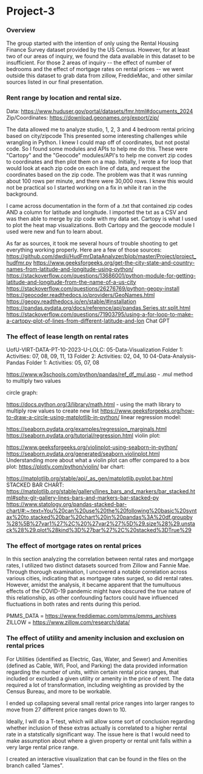 # Project-3

### Overview

The group started with the intention of only using the Rental Housing Finance Survey dataset provided by the US Census. However, for at least two of our areas of inquiry, we found the data available in this dataset to be insufficient. For those 2 areas of inquiry -- the effect of number of bedrooms and the effect of mortgage rates on rental prices -- we went outside this dataset to grab data from zillow, FreddieMac, and other similar sources listed in our final presentation.

### Rent range by location and rental size. 

Data: https://www.huduser.gov/portal/datasets/fmr.html#documents_2024
Zip/Coordinates: https://download.geonames.org/export/zip/

The data allowed me to analyze studio, 1, 2, 3 and 4 bedroom rental pricing based on city/zipcode
This presented some interesting challenges while wrangling in Python. I knew I could map off of coordinates, but not postal code. So I found some modules and APIs to help me do this. 
These were "Cartopy" and the "Geocode" modules/API's to help me convert zip codes to coordinates and then plot them on a map.
Initially, I wrote a for loop that would look at each zip code on each line of data, and request the coordinates based on the zip code. The problem was that it was running about 100 rows per minute, and there were 30,000 rows. I knew this would not be practical so I started working on a fix in while it ran in the background.

I came across documentation in the form of a .txt that contained zip codes AND a column for latitude and longitude. I imported the txt as a CSV and was then able to merge by zip code with my data set. Cartopy is what I used to plot the heat map visualizations. Both Cartopy and the geocode module I used were new and fun to learn about.

As far as sources, it took me several hours of trouble shooting to get everything working properly. Here are a few of those sources: 
https://github.com/dwdii/HudFmrDataAnalyzer/blob/master/Project/project_hudfmr.py
https://www.geeksforgeeks.org/get-the-city-state-and-country-names-from-latitude-and-longitude-using-python/
https://stackoverflow.com/questions/13686001/python-module-for-getting-latitude-and-longitude-from-the-name-of-a-us-city
https://stackoverflow.com/questions/26276769/python-geopy-install
https://geocoder.readthedocs.io/providers/GeoNames.html
https://geopy.readthedocs.io/en/stable/#installation
https://pandas.pydata.org/docs/reference/api/pandas.Series.str.split.html
https://stackoverflow.com/questions/71903795/using-a-for-loop-to-make-a-cartopy-plot-of-lines-from-different-latitude-and-lon
Chat GPT



### The effect of lease length on rental rates

UofU-VIRT-DATA-PT-10-2023-U-LOLC: 05-Data-Visualization Folder 1: Activities: 07, 08, 09, 11, 13 Folder 2: Activities: 02, 04, 10 04-Data-Analysis-Pandas Folder 1: Activities: 05, 07, 08

https://www.w3schools.com/python/pandas/ref_df_mul.asp - .mul method to multiply two values

circle graph:

https://docs.python.org/3/library/math.html - using the math library to multiply row values to create new list
https://www.geeksforgeeks.org/how-to-draw-a-circle-using-matplotlib-in-python/
linear regression model:

https://seaborn.pydata.org/examples/regression_marginals.html
https://seaborn.pydata.org/tutorial/regression.html
violin plot:

https://www.geeksforgeeks.org/violinplot-using-seaborn-in-python/
https://seaborn.pydata.org/generated/seaborn.violinplot.html
Understanding more about what a violin plot can offer compared to a box plot: https://plotly.com/python/violin/
bar chart:

https://matplotlib.org/stable/api/_as_gen/matplotlib.pyplot.bar.html
STACKED BAR CHART: https://matplotlib.org/stable/gallery/lines_bars_and_markers/bar_stacked.html#sphx-glr-gallery-lines-bars-and-markers-bar-stacked-py
https://www.statology.org/pandas-stacked-bar-chart/#:~:text=You%20can%20use%20the%20following%20basic%20syntax%20to,stacked%20bar%20chart%20in%20pandas%3A%20df.groupby%28%5B%27var1%27%2C%20%27var2%27%5D%29.size%28%29.unstack%28%29.plot%28kind%3D%27bar%27%2C%20stacked%3DTrue%29

### The effect of mortgage rates on rental prices

In this section analyzing the correlation between rental rates and mortgage rates, I utilized two distinct datasets sourced from Zillow and Fannie Mae. Through thorough examination, I uncovered a notable correlation across various cities, indicating that as mortgage rates surged, so did rental rates. However, amidst the analysis, it became apparent that the tumultuous effects of the COVID-19 pandemic might have obscured the true nature of this relationship, as other confounding factors could have influenced fluctuations in both rates and rents during this period.

PMMS_DATA = https://www.freddiemac.com/pmms/pmms_archives
ZILLOW = https://www.zillow.com/research/data/

### The effect of utility and amenity inclusion and exclusion on rental prices

For Utilities (identified as Electric, Gas, Water, and Sewer) and Amenities (defined as Cable, Wifi, Pool, and Parking) the data provided information regarding the number of units, within certain rental price ranges, that included or excluded a given utility or amenity in the price of rent. The data required a lot of transformation, including weighting as provided by the Census Bureau, and more to be workable. 

I ended up collapsing several small rental price ranges into larger ranges to move from 27 different price ranges down to 10. 

Ideally, I will do a T-test, which will allow some sort of conclusion regarding whether inclusion of these extras actually is correlated to a higher rental rate in a statstically significant way. The issue here is that I would need to make assumption about where a given property or rental unit falls within a very large rental price range. 

I created an interactive visualization that can be found in the files on the branch called "James".
